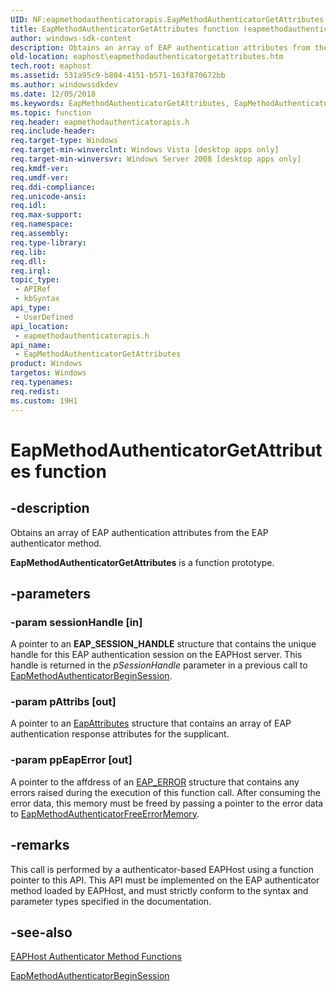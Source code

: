 ```yaml
---
UID: NF:eapmethodauthenticatorapis.EapMethodAuthenticatorGetAttributes
title: EapMethodAuthenticatorGetAttributes function (eapmethodauthenticatorapis.h)
author: windows-sdk-content
description: Obtains an array of EAP authentication attributes from the EAP authenticator method.
old-location: eaphost\eapmethodauthenticatorgetattributes.htm
tech.root: eaphost
ms.assetid: 531a95c9-b804-4151-b571-163f870672bb
ms.author: windowssdkdev
ms.date: 12/05/2018
ms.keywords: EapMethodAuthenticatorGetAttributes, EapMethodAuthenticatorGetAttributes function [EAPHost], eaphost.eapmethodauthenticatorgetattributes, eapmethodauthenticatorapis/EapMethodAuthenticatorGetAttributes
ms.topic: function
req.header: eapmethodauthenticatorapis.h
req.include-header: 
req.target-type: Windows
req.target-min-winverclnt: Windows Vista [desktop apps only]
req.target-min-winversvr: Windows Server 2008 [desktop apps only]
req.kmdf-ver: 
req.umdf-ver: 
req.ddi-compliance: 
req.unicode-ansi: 
req.idl: 
req.max-support: 
req.namespace: 
req.assembly: 
req.type-library: 
req.lib: 
req.dll: 
req.irql: 
topic_type:
 - APIRef
 - kbSyntax
api_type:
 - UserDefined
api_location:
 - eapmethodauthenticatorapis.h
api_name:
 - EapMethodAuthenticatorGetAttributes
product: Windows
targetos: Windows
req.typenames: 
req.redist: 
ms.custom: 19H1
---
```


# EapMethodAuthenticatorGetAttributes function


## -description


Obtains an array of EAP authentication attributes from the EAP authenticator method.

<b>EapMethodAuthenticatorGetAttributes</b> is a function prototype.


## -parameters




### -param sessionHandle [in]

A pointer to an <b>EAP_SESSION_HANDLE</b> structure that contains the unique handle for this EAP authentication session on the EAPHost server. This handle is returned in the <i>pSessionHandle</i> parameter in a previous call to <a href="https://msdn.microsoft.com/02364783-71e4-4af0-95a2-a4ade7e17521">EapMethodAuthenticatorBeginSession</a>.


### -param pAttribs [out]

A pointer to an <a href="https://msdn.microsoft.com/2f88b475-a4ae-4c40-b0f8-2dd05c676619">EapAttributes</a> structure that contains an array of EAP authentication response attributes for the supplicant.


### -param ppEapError [out]

A pointer to the affdress of an <a href="https://msdn.microsoft.com/6af8cb67-da77-491a-98de-df10b6b7f46d">EAP_ERROR</a> structure that contains any errors raised during  the execution of this function call. After consuming the error data, this memory must be freed by passing a pointer to the error data to <a href="https://msdn.microsoft.com/8fcf82d6-9809-4a28-a694-1f7494216f82">EapMethodAuthenticatorFreeErrorMemory</a>.


## -remarks



This call is performed by a authenticator-based EAPHost using a function pointer to this API. This API must be implemented on the EAP authenticator method loaded by EAPHost, and must strictly conform to the syntax and parameter types specified in the documentation.




## -see-also




<a href="https://msdn.microsoft.com/319516ee-b21d-4375-8c90-e3abe0a457e8">EAPHost Authenticator Method Functions</a>



<a href="https://msdn.microsoft.com/02364783-71e4-4af0-95a2-a4ade7e17521">EapMethodAuthenticatorBeginSession</a>
 

 

